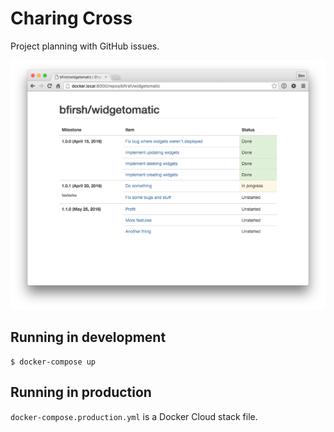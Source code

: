 # Charing Cross

Project planning with GitHub issues.

![screenshot](screenshot.png)

## Running in development

    $ docker-compose up

## Running in production

`docker-compose.production.yml` is a Docker Cloud stack file.

